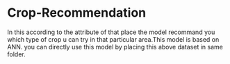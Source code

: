 # Crop-Recommendation

In this according to the attribute of that place the model recommand you which type of crop u can try in that particular area.This model is based on ANN. you can directly use this model by placing this above dataset in same folder.
